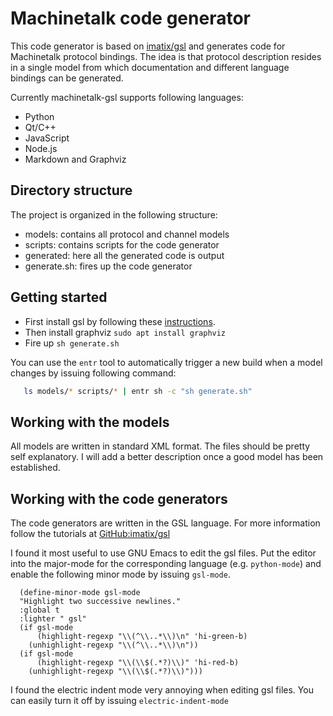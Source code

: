 # Machinetalk code generator
  This code generator is based on [imatix/gsl](https://github.com/imatix/gsl) and generates code for
  Machinetalk protocol bindings. The idea is that protocol description
  resides in a single model from which documentation and different
  language bindings can be generated.

  Currently machinetalk-gsl supports following languages:
  - Python
  - Qt/C++
  - JavaScript
  - Node.js
  - Markdown and Graphviz

## Directory structure
   The project is organized in the following structure:
   - models: contains all protocol and channel models
   - scripts: contains scripts for the code generator
   - generated: here all the generated code is output
   - generate.sh: fires up the code generator

## Getting started
   - First install gsl by following these [instructions](https://github.com/imatix/gsl#toc3-32).
   - Then install graphviz `sudo apt install graphviz`
   - Fire up `sh generate.sh`

   You can use the `entr` tool to automatically trigger a new build
   when a model changes by issuing following command:

```bash
   ls models/* scripts/* | entr sh -c "sh generate.sh"
```

## Working with the models
   All models are written in standard XML format. The files should be
   pretty self explanatory. I will add a better description once a
   good model has been established.

## Working with the code generators
   The code generators are written in the GSL language. For more
   information follow the tutorials at [GitHub:imatix/gsl](https://github.com/imatix/gsl#starting-with-gsl)

   I found it most useful to use GNU Emacs to edit the gsl
   files. Put the editor into the major-mode for the corresponding language
   (e.g. `python-mode`) and enable the following minor mode by issuing
   `gsl-mode`.

```emacs-lisp
  (define-minor-mode gsl-mode
  "Highlight two successive newlines."
  :global t
  :lighter " gsl"
  (if gsl-mode
      (highlight-regexp "\\(^\\..*\\)\n" 'hi-green-b)
    (unhighlight-regexp "\\(^\\..*\\)\n"))
  (if gsl-mode
      (highlight-regexp "\\(\\$(.*?)\\)" 'hi-red-b)
    (unhighlight-regexp "\\(\\$(.*?)\\)")))
```

I found the electric indent mode very annoying when editing gsl files.
You can easily turn it off by issuing `electric-indent-mode`
